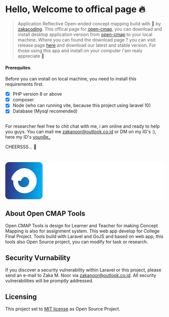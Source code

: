 # Hello, Welcome to offical page 🔥
> Application Reflective Open-ended concept mapping build with 💖 by [zakacoding](https://zakacoding.github.io).
This offical page for [open-cmap](https://open-cmap.fly.dev), you can download and install desktop application version from [open-cmap](https://open-cmap.fly.dev) to your local machine. Where you can found the download page ? you can visit release page [here](https://github.com/ZakaCoding/open-cmap/releases) and download our latest and stable version.
For those using this app and install on your computer i'am realy appreciate 🥰

#### Prerequites
Before you can install on local machine, you need to install this requirements first.
-   [x] PHP version 8 or above
-   [x] composer
-   [x] Node (who can running vite, because this project using laravel 10)
-   [x] Database (Mysql recomended)

##
For researcher feel free to chit chat with me, i am online and ready to help you guys. You can mail me [zakanoor@outlook.co.id](mailto:zakanoor@outlook.co.id) or DM on my IG's :), here my ID's [youn8e_](https://instagram.com/youn8e_)

CHEERSSS... 🥂

#

<!-- LOGO -->
<p align="center">
    <img src="logo.svg">
</p>

## About Open CMAP Tools

Open CMAP Tools is design for Learner and Teacher for making Concept Mapping is also for assignment system. This web app develop for College Final Project. Tools build with Laravel and GoJS and based on web app, this tools also Open Source project, you can modify for task or research.

## Security Vurnability

If you discover a security vulnerability within Laravel or this project, please send an e-mail to Zaka M. Noor via [zakanoor@outlook.co.id](mailto:zakanoor@outlook.co.id). All security vulnerabilities will be promptly addressed.
## Licensing

This project set to [MIT license](LICENSE) as Open Source Project.